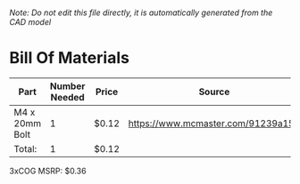 ###### Note: Do not edit this file directly, it is automatically generated from the CAD model 
# Bill Of Materials 
 |Part|Number Needed|Price|Source| 
 |----|----------|-----|-----|
|M4 x 20mm Bolt|1|$0.12|https://www.mcmaster.com/91239a152|
|Total: |1|$0.12| |

 3xCOG MSRP: $0.36